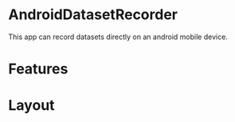 # AndroidDatasetRecorder

This app can record datasets directly on an android mobile device. 


# Features



# Layout